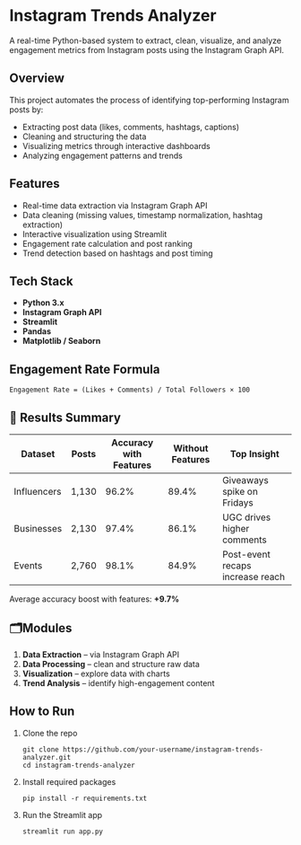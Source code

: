 # Instagram Trends Analyzer

A real-time Python-based system to extract, clean, visualize, and analyze engagement metrics from Instagram posts using the Instagram Graph API.

## Overview

This project automates the process of identifying top-performing Instagram posts by:
- Extracting post data (likes, comments, hashtags, captions)
- Cleaning and structuring the data
- Visualizing metrics through interactive dashboards
- Analyzing engagement patterns and trends

## Features

- Real-time data extraction via Instagram Graph API
- Data cleaning (missing values, timestamp normalization, hashtag extraction)
- Interactive visualization using Streamlit
- Engagement rate calculation and post ranking
- Trend detection based on hashtags and post timing

## Tech Stack

- **Python 3.x**
- **Instagram Graph API**
- **Streamlit**
- **Pandas**
- **Matplotlib / Seaborn**

## Engagement Rate Formula

```
Engagement Rate = (Likes + Comments) / Total Followers × 100
```

## 🧪 Results Summary

| Dataset       | Posts | Accuracy with Features | Without Features | Top Insight                         |
|---------------|-------|------------------------|------------------|--------------------------------------|
| Influencers   | 1,130 | 96.2%                  | 89.4%            | Giveaways spike on Fridays          |
| Businesses    | 2,130 | 97.4%                  | 86.1%            | UGC drives higher comments          |
| Events        | 2,760 | 98.1%                  | 84.9%            | Post-event recaps increase reach    |

Average accuracy boost with features: **+9.7%**

## 🗂Modules

1. **Data Extraction** – via Instagram Graph API
2. **Data Processing** – clean and structure raw data
3. **Visualization** – explore data with charts
4. **Trend Analysis** – identify high-engagement content

## How to Run

1. Clone the repo  
   ```
   git clone https://github.com/your-username/instagram-trends-analyzer.git
   cd instagram-trends-analyzer
   ```

2. Install required packages  
   ```
   pip install -r requirements.txt
   ```

3. Run the Streamlit app  
   ```
   streamlit run app.py
   ```
